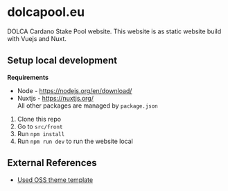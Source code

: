# dolcapool.eu
DOLCA Cardano Stake Pool website. This website is as static website build with Vuejs and Nuxt. 

## Setup local development
****Requirements****  
- Node - https://nodejs.org/en/download/
- Nuxtjs - https://nuxtjs.org/  
All other packages are managed by  `package.json`

1. Clone this repo
2. Go to `src/front`
3. Run `npm install`
4. Run `npm run dev` to run the website local

## External References
- [Used OSS theme template](https://cssninja.io/themes/krypton)
